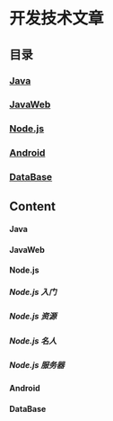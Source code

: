 # 开发技术文章
## 目录
### [Java](#Java)
### [JavaWeb](#JavaWeb)
### [Node.js](#Node.js)
### [Android](#Android)
### [DataBase](#user-content-database-1)
## Content
#### Java
#### JavaWeb
#### Node.js
##### Node.js 入门
##### Node.js 资源
##### Node.js 名人
##### Node.js 服务器
#### Android
#### DataBase
